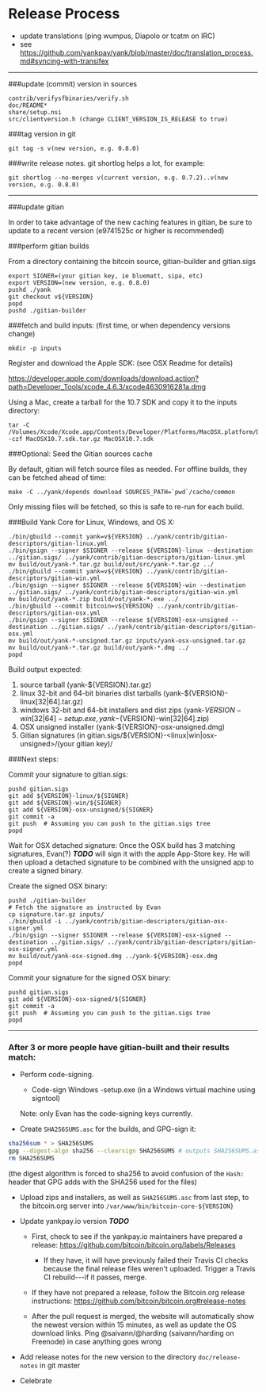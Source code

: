 Release Process
====================

* update translations (ping wumpus, Diapolo or tcatm on IRC)
* see https://github.com/yankpay/yank/blob/master/doc/translation_process.md#syncing-with-transifex

* * *

###update (commit) version in sources

	contrib/verifysfbinaries/verify.sh
	doc/README*
	share/setup.nsi
	src/clientversion.h (change CLIENT_VERSION_IS_RELEASE to true)

###tag version in git

	git tag -s v(new version, e.g. 0.8.0)

###write release notes. git shortlog helps a lot, for example:

	git shortlog --no-merges v(current version, e.g. 0.7.2)..v(new version, e.g. 0.8.0)

* * *

###update gitian

 In order to take advantage of the new caching features in gitian, be sure to update to a recent version (e9741525c or higher is recommended)

###perform gitian builds

 From a directory containing the bitcoin source, gitian-builder and gitian.sigs

	export SIGNER=(your gitian key, ie bluematt, sipa, etc)
	export VERSION=(new version, e.g. 0.8.0)
	pushd ./yank
	git checkout v${VERSION}
	popd
	pushd ./gitian-builder

###fetch and build inputs: (first time, or when dependency versions change)
 
	mkdir -p inputs

 Register and download the Apple SDK: (see OSX Readme for details)
 
 https://developer.apple.com/downloads/download.action?path=Developer_Tools/xcode_4.6.3/xcode4630916281a.dmg
 
 Using a Mac, create a tarball for the 10.7 SDK and copy it to the inputs directory:
 
	tar -C /Volumes/Xcode/Xcode.app/Contents/Developer/Platforms/MacOSX.platform/Developer/SDKs/ -czf MacOSX10.7.sdk.tar.gz MacOSX10.7.sdk

###Optional: Seed the Gitian sources cache

  By default, gitian will fetch source files as needed. For offline builds, they can be fetched ahead of time:

	make -C ../yank/depends download SOURCES_PATH=`pwd`/cache/common

  Only missing files will be fetched, so this is safe to re-run for each build.

###Build Yank Core for Linux, Windows, and OS X:

	./bin/gbuild --commit yank=v${VERSION} ../yank/contrib/gitian-descriptors/gitian-linux.yml
	./bin/gsign --signer $SIGNER --release ${VERSION}-linux --destination ../gitian.sigs/ ../yank/contrib/gitian-descriptors/gitian-linux.yml
	mv build/out/yank-*.tar.gz build/out/src/yank-*.tar.gz ../
	./bin/gbuild --commit yank=v${VERSION} ../yank/contrib/gitian-descriptors/gitian-win.yml
	./bin/gsign --signer $SIGNER --release ${VERSION}-win --destination ../gitian.sigs/ ../yank/contrib/gitian-descriptors/gitian-win.yml
	mv build/out/yank-*.zip build/out/yank-*.exe ../
	./bin/gbuild --commit bitcoin=v${VERSION} ../yank/contrib/gitian-descriptors/gitian-osx.yml
	./bin/gsign --signer $SIGNER --release ${VERSION}-osx-unsigned --destination ../gitian.sigs/ ../yank/contrib/gitian-descriptors/gitian-osx.yml
	mv build/out/yank-*-unsigned.tar.gz inputs/yank-osx-unsigned.tar.gz
	mv build/out/yank-*.tar.gz build/out/yank-*.dmg ../
	popd
  Build output expected:

  1. source tarball (yank-${VERSION}.tar.gz)
  2. linux 32-bit and 64-bit binaries dist tarballs (yank-${VERSION}-linux[32|64].tar.gz)
  3. windows 32-bit and 64-bit installers and dist zips (yank-${VERSION}-win[32|64]-setup.exe, yank-${VERSION}-win[32|64].zip)
  4. OSX unsigned installer (yank-${VERSION}-osx-unsigned.dmg)
  5. Gitian signatures (in gitian.sigs/${VERSION}-<linux|win|osx-unsigned>/(your gitian key)/

###Next steps:

Commit your signature to gitian.sigs:

	pushd gitian.sigs
	git add ${VERSION}-linux/${SIGNER}
	git add ${VERSION}-win/${SIGNER}
	git add ${VERSION}-osx-unsigned/${SIGNER}
	git commit -a
	git push  # Assuming you can push to the gitian.sigs tree
	popd

  Wait for OSX detached signature:
	Once the OSX build has 3 matching signatures, Evan(?) ***TODO*** will sign it with the apple App-Store key.
	He will then upload a detached signature to be combined with the unsigned app to create a signed binary.

  Create the signed OSX binary:

	pushd ./gitian-builder
	# Fetch the signature as instructed by Evan
	cp signature.tar.gz inputs/
	./bin/gbuild -i ../yank/contrib/gitian-descriptors/gitian-osx-signer.yml
	./bin/gsign --signer $SIGNER --release ${VERSION}-osx-signed --destination ../gitian.sigs/ ../yank/contrib/gitian-descriptors/gitian-osx-signer.yml
	mv build/out/yank-osx-signed.dmg ../yank-${VERSION}-osx.dmg
	popd

Commit your signature for the signed OSX binary:

	pushd gitian.sigs
	git add ${VERSION}-osx-signed/${SIGNER}
	git commit -a
	git push  # Assuming you can push to the gitian.sigs tree
	popd

-------------------------------------------------------------------------

### After 3 or more people have gitian-built and their results match:

- Perform code-signing.

    - Code-sign Windows -setup.exe (in a Windows virtual machine using signtool)

  Note: only Evan has the code-signing keys currently.

- Create `SHA256SUMS.asc` for the builds, and GPG-sign it:
```bash
sha256sum * > SHA256SUMS
gpg --digest-algo sha256 --clearsign SHA256SUMS # outputs SHA256SUMS.asc
rm SHA256SUMS
```
(the digest algorithm is forced to sha256 to avoid confusion of the `Hash:` header that GPG adds with the SHA256 used for the files)

- Upload zips and installers, as well as `SHA256SUMS.asc` from last step, to the bitcoin.org server
  into `/var/www/bin/bitcoin-core-${VERSION}`

- Update yankpay.io version ***TODO***

  - First, check to see if the yankpay.io maintainers have prepared a
    release: https://github.com/bitcoin/bitcoin.org/labels/Releases

      - If they have, it will have previously failed their Travis CI
        checks because the final release files weren't uploaded.
        Trigger a Travis CI rebuild---if it passes, merge.

  - If they have not prepared a release, follow the Bitcoin.org release
    instructions: https://github.com/bitcoin/bitcoin.org#release-notes

  - After the pull request is merged, the website will automatically show the newest version within 15 minutes, as well
    as update the OS download links. Ping @saivann/@harding (saivann/harding on Freenode) in case anything goes wrong

- Add release notes for the new version to the directory `doc/release-notes` in git master

- Celebrate
